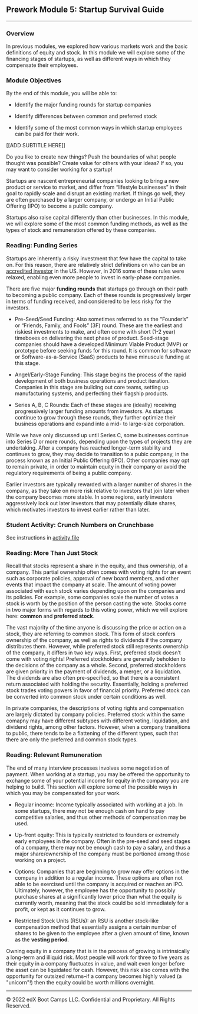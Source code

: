 ## Prework Module 5: Startup Survival Guide

---

### Overview

In previous modules, we explored how various markets work and the basic definitions of equity and stock. In this module we will explore some of the financing stages of startups, as well as different ways in which they compensate their employees.

### Module Objectives

By the end of this module, you will be able to:

* Identify the major funding rounds for startup companies

* Identify differences between common and preferred stock

* Identify some of the most common ways in which startup employees can be paid for their work.

[[ADD SUBTITLE HERE]]

Do you like to create new things? Push the boundaries of what people thought was possible? Create value for others with your ideas? If so, you may want to consider working for a startup!

Startups are nascent entrepreneurial companies looking to bring a new product or service to market, and differ from “lifestyle businesses” in their goal to rapidly scale and disrupt an existing market. If things go well, they are often purchased by a larger company, or undergo an Initial Public Offering (IPO) to become a public company.

Startups also raise capital differently than other businesses. In this module, we will explore some of the most common funding methods, as well as the types of stock and remuneration offered by these companies.

### Reading: Funding Series

Startups are inherently a risky investment that few have the capital to take on. For this reason, there are relatively strict definitions on who can be an [accredited investor](https://www.investopedia.com/terms/a/accreditedinvestor.asp) in the US. However, in 2016 some of these rules were relaxed, enabling even more people to invest in early-phase companies.

There are five major **funding rounds** that startups go through on their path to becoming a public company. Each of these rounds is progressively larger in terms of funding received, and considered to be less risky for the investors.

* Pre-Seed/Seed Funding: Also sometimes referred to as the “Founder’s” or “Friends, Family, and Fools” (3F) round. These are the earliest and riskiest investments to make, and often come with short (1-2 year) timeboxes on delivering the next phase of product. Seed-stage companies should have a developed Minimum Viable Product (MVP) or prototype before seeking funds for this round. It is common for software or Software-as-a-Service (SaaS) products to have minuscule funding at this stage.

* Angel/Early-Stage Funding: This stage begins the process of the rapid development of both business operations and product iteration. Companies in this stage are building out core teams, setting up manufacturing systems, and perfecting their flagship products.

* Series A, B, C Rounds: Each of these stages are (ideally) receiving progressively larger funding amounts from investors. As startups continue to grow through these rounds, they further optimize their business operations and expand into a mid- to large-size corporation.

While we have only discussed up until Series C, some businesses continue into Series D or more rounds, depending upon the types of projects they are undertaking. After a company has reached longer-term stability and continues to grow, they may decide to transition to a pubic company, in the process known as an Initial Public Offering (IPO). Other companies may opt to remain private, in order to maintain equity in their company or avoid the regulatory requirements of being a public company.

Earlier investors are typically rewarded with a larger number of shares in the company, as they take on more risk relative to investors that join later when the company becomes more stable. In some regions, early investors aggressively lock out later investors that may potentially dilute shares, which motivates investors to invest earlier rather than later. 

### Student Activity: Crunch Numbers on Crunchbase

See instructions in [activity file](Activities/01-Stu_Crunching_Crunchbase/README.md)

### Reading: More Than Just Stock

Recall that stocks represent a share in the equity, and thus ownership, of a company. This partial ownership often comes with voting rights for an event such as corporate policies, approval of new board members, and other events that impact the company at scale. The amount of voting power associated with each stock varies depending upon on the companies and its policies. For example, some companies scale the number of votes a stock is worth by the position of the person casting the vote. Stocks come in two major forms with regards to this voting power, which we will explore here: **common** and **preferred stock**.

The vast majority of the time anyone is discussing the price or action on a stock, they are referring to common stock. This form of stock confers ownership of the company, as well as rights to dividends if the company distributes them. However, while preferred stock still represents ownership of the company, it differs in two key ways. First, preferred stock doesn’t come with voting rights! Preferred stockholders are generally beholden to the decisions of the company as a whole. Second, preferred stockholders are given priority in the payment of dividends, a merger, or a liquidation. The dividends are also often pre-specified, so that there is a consistent return associated with holding the security. Essentially, holding a preferred stock trades voting powers in favor of financial priority. Preferred stock can be converted into common stock under certain conditions as well.

In private companies, the descriptions of voting rights and compensation are largely dictated by company policies. Preferred stock within the same comapny may have different subtypes with different voting, liquidation, and dividend rights, among other factors. However, when a company transitions to public, there tends to be a flattening of the different types, such that there are only the preferred and common stock types.

### Reading: Relevant Remuneration

The end of many interview processes involves some negotiation of payment. When working at a startup, you may be offered the opportunity to exchange some of your potential income for equity in the company you are helping to build. This section will explore some of the possible ways in which you may be compensated for your work.

* Regular income: Income typically associated with working at a job. In some startups, there may not be enough cash on hand to pay competitive salaries, and thus other methods of compensation may be used.

* Up-front equity: This is typically restricted to founders or extremely early employees in the company. Often in the pre-seed and seed stages of a company, there may not be enough cash to pay a salary, and thus a major share/ownership of the company must be portioned among those working on a project.

* Options: Companies that are beginning to grow may offer options in the company in addition to a regular income. These options are often not able to be exercised until the company is acquired or reaches an IPO. Ultimately, however, the employee has the opportunity to possibly purchase shares at a significantly lower price than what the equity is currently worth, meaning that the stock could be sold immediately for a profit, or kept as it continues to grow.

* Restricted Stock Units (RSUs): an RSU is another stock-like compensation method that essentially assigns a certain number of shares to be given to the employee after a given amount of time, known as the **vesting period**.

Owning equity in a company that is in the process of growing is intrinsically a long-term and illiquid risk. Most people will work for three to five years as their equity in a company fluctuates in value, and wait even longer before the asset can be liquidated for cash. However, this risk also comes with the opportunity for outsized returns–if a company becomes highly valued (a "unicorn"!) then the equity could be worth millions overnight.

---

© 2022 edX Boot Camps LLC. Confidential and Proprietary. All Rights Reserved.
